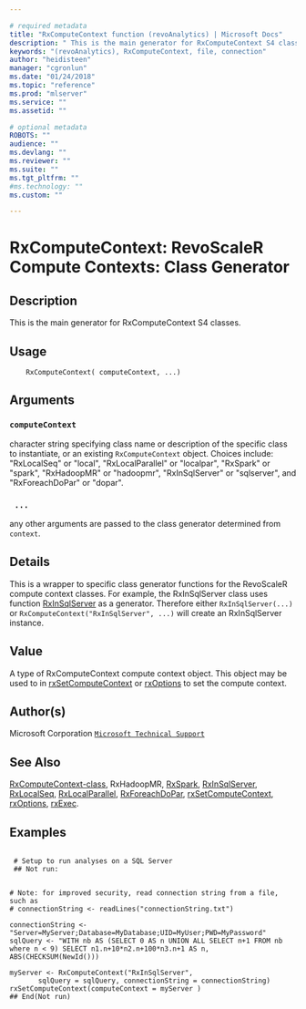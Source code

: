 ```yaml
--- 

# required metadata 
title: "RxComputeContext function (revoAnalytics) | Microsoft Docs" 
description: " This is the main generator for RxComputeContext S4 classes. " 
keywords: "(revoAnalytics), RxComputeContext, file, connection" 
author: "heidisteen" 
manager: "cgronlun" 
ms.date: "01/24/2018" 
ms.topic: "reference" 
ms.prod: "mlserver" 
ms.service: "" 
ms.assetid: "" 

# optional metadata 
ROBOTS: "" 
audience: "" 
ms.devlang: "" 
ms.reviewer: "" 
ms.suite: "" 
ms.tgt_pltfrm: "" 
#ms.technology: "" 
ms.custom: "" 

--- 
```



 # RxComputeContext: RevoScaleR Compute Contexts: Class Generator 
 ## Description

This is the main generator for RxComputeContext S4 classes.


 ## Usage

```   
    RxComputeContext( computeContext, ...)

```

 ## Arguments



 ### `computeContext`
 character string specifying class name or description of the specific  class to instantiate, or an existing `RxComputeContext` object.  Choices include: "RxLocalSeq" or "local", "RxLocalParallel" or "localpar", "RxSpark" or "spark",  "RxHadoopMR" or "hadoopmr", "RxInSqlServer" or "sqlserver", and "RxForeachDoPar" or "dopar". 


 ### ` ...`
 any other arguments are passed to the class generator determined from `context`. 



 ## Details

This is a wrapper to specific class generator functions for the
RevoScaleR compute context classes. For example, the RxInSqlServer class uses function
[RxInSqlServer](RxInSqlServer.md) as a generator. Therefore either `RxInSqlServer(...)`
or `RxComputeContext("RxInSqlServer", ...)` will create an RxInSqlServer instance.


 ## Value

A type of RxComputeContext compute context object. This object may be used to in
[rxSetComputeContext](rxSetComputeContext.md) or [rxOptions](rxOptions.md) to set the compute context.

 ## Author(s)
 Microsoft Corporation [`Microsoft Technical Support`](https://go.microsoft.com/fwlink/?LinkID=698556&clcid=0x409)


 ## See Also

[RxComputeContext-class](RxComputeContext-class.md),
RxHadoopMR,
[RxSpark](RxSpark.md),
[RxInSqlServer](RxInSqlServer.md),
[RxLocalSeq](RxLocalSeq.md),
[RxLocalParallel](RxLocalParallel.md),
[RxForeachDoPar](RxForeachDoPar.md),
[rxSetComputeContext](rxSetComputeContext.md),
[rxOptions](rxOptions.md),
[rxExec](rxExec.md).

 ## Examples

 ```

  # Setup to run analyses on a SQL Server
  ## Not run:


# Note: for improved security, read connection string from a file, such as
# connectionString <- readLines("connectionString.txt")

connectionString <- "Server=MyServer;Database=MyDatabase;UID=MyUser;PWD=MyPassword"
sqlQuery <- "WITH nb AS (SELECT 0 AS n UNION ALL SELECT n+1 FROM nb where n < 9) SELECT n1.n+10*n2.n+100*n3.n+1 AS n, ABS(CHECKSUM(NewId())) 

myServer <- RxComputeContext("RxInSqlServer",
        sqlQuery = sqlQuery, connectionString = connectionString)                 
rxSetComputeContext(computeContext = myServer )
 ## End(Not run) 
```



